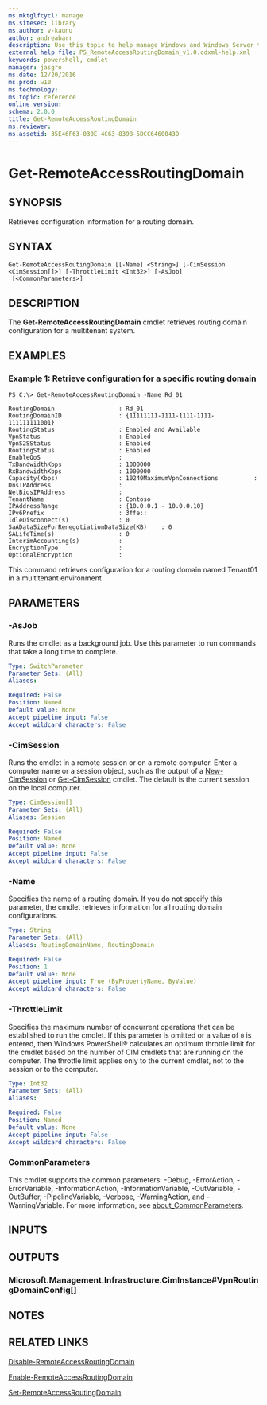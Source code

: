 ```yaml
---
ms.mktglfcycl: manage
ms.sitesec: library
ms.author: v-kaunu
author: andreabarr
description: Use this topic to help manage Windows and Windows Server technologies with Windows PowerShell.
external help file: PS_RemoteAccessRoutingDomain_v1.0.cdxml-help.xml
keywords: powershell, cmdlet
manager: jasgro
ms.date: 12/20/2016
ms.prod: w10
ms.technology: 
ms.topic: reference
online version: 
schema: 2.0.0
title: Get-RemoteAccessRoutingDomain
ms.reviewer:
ms.assetid: 35E46F63-030E-4C63-8398-5DCC6460043D
---
```


# Get-RemoteAccessRoutingDomain

## SYNOPSIS
Retrieves configuration information for a routing domain.

## SYNTAX

```
Get-RemoteAccessRoutingDomain [[-Name] <String>] [-CimSession <CimSession[]>] [-ThrottleLimit <Int32>] [-AsJob]
 [<CommonParameters>]
```

## DESCRIPTION
The **Get-RemoteAccessRoutingDomain** cmdlet retrieves routing domain configuration for a multitenant system.

## EXAMPLES

### Example 1: Retrieve configuration for a specific routing domain
```
PS C:\> Get-RemoteAccessRoutingDomain -Name Rd_01

RoutingDomain                  : Rd_01
RoutingDomainID                : {11111111-1111-1111-1111-111111111001}
RoutingStatus                  : Enabled and Available
VpnStatus                      : Enabled   
VpnS2SStatus                   : Enabled
RoutingStatus                  : Enabled
EnableQoS                      : 
TxBandwidthKbps                : 1000000
RxBandwidthKbps                : 1000000
Capacity(Kbps)                 : 10240MaximumVpnConnections          : 
DnsIPAddress                   : 
NetBiosIPAddress               : 
TenantName                     : Contoso
IPAddressRange                 : {10.0.0.1 - 10.0.0.10}
IPv6Prefix                     : 3ffe:: 
IdleDisconnect(s)              : 0
SaADataSizeForRenegotiationDataSize(KB)    : 0
SALifeTime(s)                  : 0
InterimAccounting(s)           : 
EncryptionType                 : 
OptionalEncryption             :
```

This command retrieves configuration for a routing domain named Tenant01 in a multitenant environment

## PARAMETERS

### -AsJob
Runs the cmdlet as a background job. Use this parameter to run commands that take a long time to complete.

```yaml
Type: SwitchParameter
Parameter Sets: (All)
Aliases: 

Required: False
Position: Named
Default value: None
Accept pipeline input: False
Accept wildcard characters: False
```

### -CimSession
Runs the cmdlet in a remote session or on a remote computer.
Enter a computer name or a session object, such as the output of a [New-CimSession](http://go.microsoft.com/fwlink/p/?LinkId=227967) or [Get-CimSession](http://go.microsoft.com/fwlink/p/?LinkId=227966) cmdlet.
The default is the current session on the local computer.

```yaml
Type: CimSession[]
Parameter Sets: (All)
Aliases: Session

Required: False
Position: Named
Default value: None
Accept pipeline input: False
Accept wildcard characters: False
```

### -Name
Specifies the name of a routing domain.
If you do not specify this parameter, the cmdlet retrieves information for all routing domain configurations.

```yaml
Type: String
Parameter Sets: (All)
Aliases: RoutingDomainName, RoutingDomain

Required: False
Position: 1
Default value: None
Accept pipeline input: True (ByPropertyName, ByValue)
Accept wildcard characters: False
```

### -ThrottleLimit
Specifies the maximum number of concurrent operations that can be established to run the cmdlet.
If this parameter is omitted or a value of `0` is entered, then Windows PowerShell® calculates an optimum throttle limit for the cmdlet based on the number of CIM cmdlets that are running on the computer.
The throttle limit applies only to the current cmdlet, not to the session or to the computer.

```yaml
Type: Int32
Parameter Sets: (All)
Aliases: 

Required: False
Position: Named
Default value: None
Accept pipeline input: False
Accept wildcard characters: False
```

### CommonParameters
This cmdlet supports the common parameters: -Debug, -ErrorAction, -ErrorVariable, -InformationAction, -InformationVariable, -OutVariable, -OutBuffer, -PipelineVariable, -Verbose, -WarningAction, and -WarningVariable. For more information, see [about_CommonParameters](http://go.microsoft.com/fwlink/?LinkID=113216).

## INPUTS

## OUTPUTS

### Microsoft.Management.Infrastructure.CimInstance#VpnRoutingDomainConfig[]

## NOTES

## RELATED LINKS

[Disable-RemoteAccessRoutingDomain](./Disable-RemoteAccessRoutingDomain.md)

[Enable-RemoteAccessRoutingDomain](./Enable-RemoteAccessRoutingDomain.md)

[Set-RemoteAccessRoutingDomain](./Set-RemoteAccessRoutingDomain.md)

